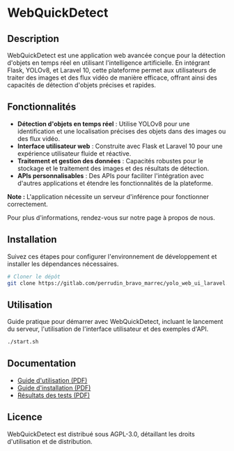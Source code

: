 # WebQuickDetect

## Description
WebQuickDetect est une application web avancée conçue pour la détection d'objets en temps réel en utilisant l'intelligence artificielle. En intégrant Flask, YOLOv8, et Laravel 10, cette plateforme permet aux utilisateurs de traiter des images et des flux vidéo de manière efficace, offrant ainsi des capacités de détection d'objets précises et rapides.

## Fonctionnalités
- **Détection d'objets en temps réel** : Utilise YOLOv8 pour une identification et une localisation précises des objets dans des images ou des flux vidéo.
- **Interface utilisateur web** : Construite avec Flask et Laravel 10 pour une expérience utilisateur fluide et réactive.
- **Traitement et gestion des données** : Capacités robustes pour le stockage et le traitement des images et des résultats de détection.
- **APIs personnalisables** : Des APIs pour faciliter l'intégration avec d'autres applications et étendre les fonctionnalités de la plateforme.

**Note :** L'application nécessite un serveur d'inférence pour fonctionner correctement.

Pour plus d'informations, rendez-vous sur notre page à propos de nous. 

## Installation

Suivez ces étapes pour configurer l'environnement de développement et installer les dépendances nécessaires.

```bash
# Cloner le dépôt
git clone https://gitlab.com/perrudin_bravo_marrec/yolo_web_ui_laravel.git
```

## Utilisation
Guide pratique pour démarrer avec WebQuickDetect, incluant le lancement du serveur, l'utilisation de l'interface utilisateur et des exemples d'API.

```bash
./start.sh
```

## Documentation

- [Guide d'utilisation (PDF)](docs/Manuel_dutilisation_WebquickDetect.pdf)
- [Guide d'installation (PDF)](docs/Manuel_dinstallation_WebQuickDetect.pdf)
- [Résultats des tests (PDF)](docs/Manuel_test_WebquickDetect.pdf)

## Licence

WebQuickDetect est distribué sous AGPL-3.0, détaillant les droits d'utilisation et de distribution.

